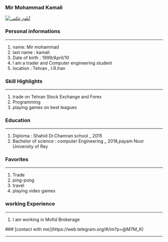 ### Mir Mohammad Kamali
<a href="http://uupload.ir/view/rnde_mohammad.jpg" target="_blank"><img src="http://uupload.ir/files/rnde_mohammad_thumb.jpg" border="0" alt="آپلود عکس" /></a>

### Personal informations

---
<ol>
  <li> name: Mir mohammad</li>
  <li> last name : kamali</li>
  <li> Date of birth : 1999/April/10</li>
  <li> I am a trader and Computer engineering student</li>
  <li> location : Tehran , I.R.Iran</li>
 </ol>


### Skill Highlights

---
<ol>
  <li> trade on Tehran Stock Exchange and Forex</li>
  <li>Programming</li>
  <li>playing games on best leagues</li>
 </ol>

### Education

---
<ol>
<li> Diploma : Shahid Dr.Chamran school
  _ 2015</li>
<li> Bachelor of science : computer Engineering
  _ 2018,payam Noor University of Rey </li>
</ol>

### Favorites

---
<ol>
  <li> Trade</li>
  <li> ping-pong</li>
  <li> travel </li>
  <li> playing video games</li>
</ol>

### working Experience

---
<ol>
  <li> I am working in Mofid Brokerage </li>
</ol>
### [contact with me](https://web.telegram.org/#/im?p=@M7M_K)


--- 

